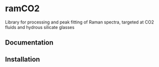 # ramCO2

Library for processing and peak fitting of Raman spectra, targeted at CO2 fluids and hydrous silicate glasses

## Documentation
    

## Installation


